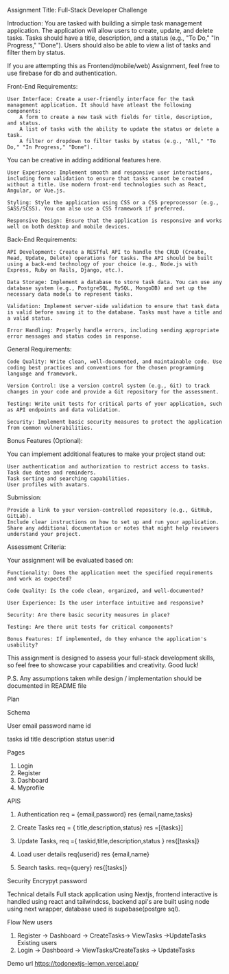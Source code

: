Assignment Title: Full-Stack Developer Challenge

Introduction: You are tasked with building a simple task management application. The application will allow users to create, update, and delete tasks. Tasks should have a title, description, and a status (e.g., "To Do," "In Progress," "Done"). Users should also be able to view a list of tasks and filter them by status.

If you are attempting this as Frontend(mobile/web) Assignment, feel free to use firebase for db and authentication.

Front-End Requirements:

    User Interface: Create a user-friendly interface for the task management application. It should have atleast the following components:
        A form to create a new task with fields for title, description, and status.
        A list of tasks with the ability to update the status or delete a task.
        A filter or dropdown to filter tasks by status (e.g., "All," "To Do," "In Progress," "Done").

You can be creative in adding additional features here.

    User Experience: Implement smooth and responsive user interactions, including form validation to ensure that tasks cannot be created without a title. Use modern front-end technologies such as React, Angular, or Vue.js.

    Styling: Style the application using CSS or a CSS preprocessor (e.g., SASS/SCSS). You can also use a CSS framework if preferred.

    Responsive Design: Ensure that the application is responsive and works well on both desktop and mobile devices.

Back-End Requirements:

    API Development: Create a RESTful API to handle the CRUD (Create, Read, Update, Delete) operations for tasks. The API should be built using a back-end technology of your choice (e.g., Node.js with Express, Ruby on Rails, Django, etc.).

    Data Storage: Implement a database to store task data. You can use any database system (e.g., PostgreSQL, MySQL, MongoDB) and set up the necessary data models to represent tasks.

    Validation: Implement server-side validation to ensure that task data is valid before saving it to the database. Tasks must have a title and a valid status.

    Error Handling: Properly handle errors, including sending appropriate error messages and status codes in response.

General Requirements:

    Code Quality: Write clean, well-documented, and maintainable code. Use coding best practices and conventions for the chosen programming language and framework.

    Version Control: Use a version control system (e.g., Git) to track changes in your code and provide a Git repository for the assessment.

    Testing: Write unit tests for critical parts of your application, such as API endpoints and data validation.

    Security: Implement basic security measures to protect the application from common vulnerabilities.

Bonus Features (Optional):

You can implement additional features to make your project stand out:

    User authentication and authorization to restrict access to tasks.
    Task due dates and reminders.
    Task sorting and searching capabilities.
    User profiles with avatars.

Submission:

    Provide a link to your version-controlled repository (e.g., GitHub, GitLab).
    Include clear instructions on how to set up and run your application.
    Share any additional documentation or notes that might help reviewers understand your project.

Assessment Criteria:

Your assignment will be evaluated based on:

    Functionality: Does the application meet the specified requirements and work as expected?

    Code Quality: Is the code clean, organized, and well-documented?

    User Experience: Is the user interface intuitive and responsive?

    Security: Are there basic security measures in place?

    Testing: Are there unit tests for critical components?

    Bonus Features: If implemented, do they enhance the application's usability?

This assignment is designed to assess your full-stack development skills, so feel free to showcase your capabilities and creativity. Good luck!

P.S. Any assumptions taken while design / implementation should be documented in README file

Plan

Schema

User
email
password
name
id

tasks
id
title
description
status
user:id

Pages

1.  Login
2.  Register
3.  Dashboard
4.  Myprofile

APIS

1.  Authentication
    req = {email,password}
    res {email,name,tasks}

2.  Create Tasks
    req = { title,description,status}
    res =[{tasks}]

3.  Update Tasks,
    req ={
    taskid,title,description,status
    }
    res{[tasks]}

4.  Load user details
    req{userid}
    res {email,name}

5.  Search tasks.
    req={query}
    res{[tasks]}

Security
Encrypyt password

Technical details
Full stack application using Nextjs,
frontend interactive is handled using react and tailwindcss, backend api's are built using node using next wrapper, database used is supabase(postgre sql).

Flow
New users

1.  Register -> Dashboard -> CreateTasks-> ViewTasks ->UpdateTasks
    Existing users
2.  Login -> Dashboard -> ViewTasks/CreateTasks -> UpdateTasks

Demo url
https://todonextjs-lemon.vercel.app/
